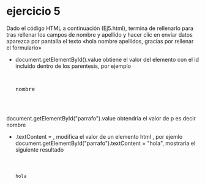 # ejercicio 5

Dado el código HTML a continuación (Ej5.html), termina de rellenarlo para tras rellenar los 
campos de nombre y apellido y hacer clic en enviar datos aparezca por pantalla el texto «hola 
nombre apellidos, gracias por rellenar el formulario»

- document.getElementById().value obtiene el valor del elemento con el id incluido dentro de los parentesis, por ejemplo

    <pre>
    <p id="parrafo">nombre</p>
    </pre>

document.getElementById("parrafo").value obtendria el valor de p es decir nombre

- .textContent = , modifica el valor de un elemento html , por ejemlo document.getElementById("parrafo").textContent = "hola", mostraria el siguiente resultado

    <code>
    <p id="parrafo">hola<p>
    </code>